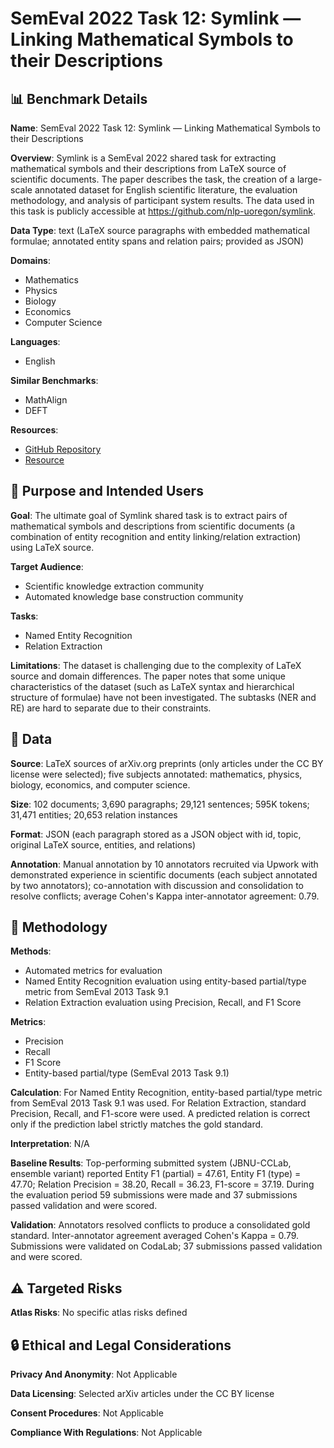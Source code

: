 # SemEval 2022 Task 12: Symlink — Linking Mathematical Symbols to their Descriptions

## 📊 Benchmark Details

**Name**: SemEval 2022 Task 12: Symlink — Linking Mathematical Symbols to their Descriptions

**Overview**: Symlink is a SemEval 2022 shared task for extracting mathematical symbols and their descriptions from LaTeX source of scientific documents. The paper describes the task, the creation of a large-scale annotated dataset for English scientific literature, the evaluation methodology, and analysis of participant system results. The data used in this task is publicly accessible at https://github.com/nlp-uoregon/symlink.

**Data Type**: text (LaTeX source paragraphs with embedded mathematical formulae; annotated entity spans and relation pairs; provided as JSON)

**Domains**:
- Mathematics
- Physics
- Biology
- Economics
- Computer Science

**Languages**:
- English

**Similar Benchmarks**:
- MathAlign
- DEFT

**Resources**:
- [GitHub Repository](https://github.com/nlp-uoregon/symlink)
- [Resource](https://arxiv.org/abs/2202.09695)

## 🎯 Purpose and Intended Users

**Goal**: The ultimate goal of Symlink shared task is to extract pairs of mathematical symbols and descriptions from scientific documents (a combination of entity recognition and entity linking/relation extraction) using LaTeX source.

**Target Audience**:
- Scientific knowledge extraction community
- Automated knowledge base construction community

**Tasks**:
- Named Entity Recognition
- Relation Extraction

**Limitations**: The dataset is challenging due to the complexity of LaTeX source and domain differences. The paper notes that some unique characteristics of the dataset (such as LaTeX syntax and hierarchical structure of formulae) have not been investigated. The subtasks (NER and RE) are hard to separate due to their constraints.

## 💾 Data

**Source**: LaTeX sources of arXiv.org preprints (only articles under the CC BY license were selected); five subjects annotated: mathematics, physics, biology, economics, and computer science.

**Size**: 102 documents; 3,690 paragraphs; 29,121 sentences; 595K tokens; 31,471 entities; 20,653 relation instances

**Format**: JSON (each paragraph stored as a JSON object with id, topic, original LaTeX source, entities, and relations)

**Annotation**: Manual annotation by 10 annotators recruited via Upwork with demonstrated experience in scientific documents (each subject annotated by two annotators); co-annotation with discussion and consolidation to resolve conflicts; average Cohen's Kappa inter-annotator agreement: 0.79.

## 🔬 Methodology

**Methods**:
- Automated metrics for evaluation
- Named Entity Recognition evaluation using entity-based partial/type metric from SemEval 2013 Task 9.1
- Relation Extraction evaluation using Precision, Recall, and F1 Score

**Metrics**:
- Precision
- Recall
- F1 Score
- Entity-based partial/type (SemEval 2013 Task 9.1)

**Calculation**: For Named Entity Recognition, entity-based partial/type metric from SemEval 2013 Task 9.1 was used. For Relation Extraction, standard Precision, Recall, and F1-score were used. A predicted relation is correct only if the prediction label strictly matches the gold standard.

**Interpretation**: N/A

**Baseline Results**: Top-performing submitted system (JBNU-CCLab, ensemble variant) reported Entity F1 (partial) = 47.61, Entity F1 (type) = 47.70; Relation Precision = 38.20, Recall = 36.23, F1-score = 37.19. During the evaluation period 59 submissions were made and 37 submissions passed validation and were scored.

**Validation**: Annotators resolved conflicts to produce a consolidated gold standard. Inter-annotator agreement averaged Cohen's Kappa = 0.79. Submissions were validated on CodaLab; 37 submissions passed validation and were scored.

## ⚠️ Targeted Risks

**Atlas Risks**:
No specific atlas risks defined

## 🔒 Ethical and Legal Considerations

**Privacy And Anonymity**: Not Applicable

**Data Licensing**: Selected arXiv articles under the CC BY license

**Consent Procedures**: Not Applicable

**Compliance With Regulations**: Not Applicable
